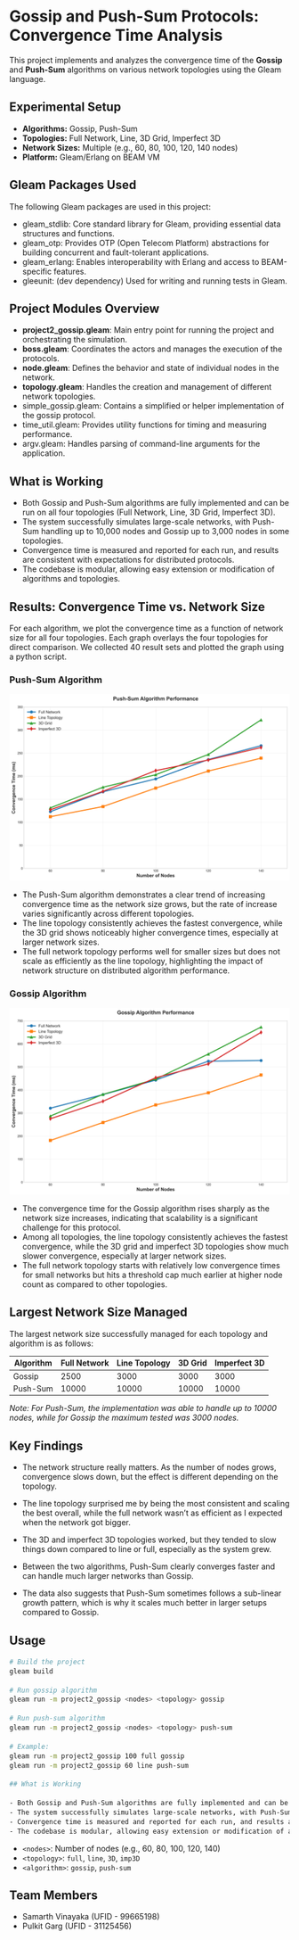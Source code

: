 # Gossip and Push-Sum Protocols: Convergence Time Analysis

This project implements and analyzes the convergence time of the **Gossip** and **Push-Sum** algorithms on various network topologies using the Gleam language.

## Experimental Setup

- **Algorithms:** Gossip, Push-Sum
- **Topologies:** Full Network, Line, 3D Grid, Imperfect 3D
- **Network Sizes:** Multiple (e.g., 60, 80, 100, 120, 140 nodes)
- **Platform:** Gleam/Erlang on BEAM VM

## Gleam Packages Used

The following Gleam packages are used in this project:

- gleam_stdlib: Core standard library for Gleam, providing essential data structures and functions.
- gleam_otp: Provides OTP (Open Telecom Platform) abstractions for building concurrent and fault-tolerant applications.
- gleam_erlang: Enables interoperability with Erlang and access to BEAM-specific features.
- gleeunit: (dev dependency) Used for writing and running tests in Gleam.


## Project Modules Overview

- **project2_gossip.gleam**: Main entry point for running the project and orchestrating the simulation.
- **boss.gleam**: Coordinates the actors and manages the execution of the protocols.
- **node.gleam**: Defines the behavior and state of individual nodes in the network.
- **topology.gleam**: Handles the creation and management of different network topologies.
- simple_gossip.gleam: Contains a simplified or helper implementation of the gossip protocol.
- time_util.gleam: Provides utility functions for timing and measuring performance.
- argv.gleam: Handles parsing of command-line arguments for the application.

## What is Working

- Both Gossip and Push-Sum algorithms are fully implemented and can be run on all four topologies (Full Network, Line, 3D Grid, Imperfect 3D).
- The system successfully simulates large-scale networks, with Push-Sum handling up to 10,000 nodes and Gossip up to 3,000 nodes in some topologies.
- Convergence time is measured and reported for each run, and results are consistent with expectations for distributed protocols.
- The codebase is modular, allowing easy extension or modification of algorithms and topologies.

## Results: Convergence Time vs. Network Size

For each algorithm, we plot the convergence time as a function of network size for all four topologies. Each graph overlays the four topologies for direct comparison. We collected 40 result sets and plotted the graph using a python script.

### Push-Sum Algorithm

![Gossip](PushSum_ss.png)

- The Push-Sum algorithm demonstrates a clear trend of increasing   convergence time as the network size grows, but the rate of increase varies significantly across different topologies.
- The line topology consistently achieves the fastest convergence, while the 3D grid shows noticeably higher convergence times, especially at larger network sizes.
- The full network topology performs well for smaller sizes but does not scale as efficiently as the line topology, highlighting the impact of network structure on distributed algorithm performance.

### Gossip Algorithm

![Gossip](Gossip_ss.png)

- The convergence time for the Gossip algorithm rises sharply as the network size increases, indicating that scalability is a significant challenge for this protocol.
- Among all topologies, the line topology consistently achieves the fastest convergence, while the 3D grid and imperfect 3D topologies show much slower convergence, especially at larger network sizes.
- The full network topology starts with relatively low convergence times for small networks but hits a threshold cap much earlier at higher node count as compared to other topologies.


## Largest Network Size Managed

The largest network size successfully managed for each topology and algorithm is as follows:

| Algorithm  | Full Network  | Line Topology | 3D Grid | Imperfect 3D |
|------------|---------------|---------------|---------|--------------|
| Gossip     |  2500         |  3000         | 3000    | 3000         |
| Push-Sum   |  10000        |  10000        | 10000   | 10000        |

*Note: For Push-Sum, the implementation was able to handle up to 10000 nodes, while for Gossip the maximum tested was 3000 nodes.*

## Key Findings

- The network structure really matters. As the number of nodes grows, convergence slows down, but the effect is different depending on the topology.

- The line topology surprised me by being the most consistent and scaling the best overall, while the full network wasn’t as efficient as I expected when the network got bigger.

- The 3D and imperfect 3D topologies worked, but they tended to slow things down compared to line or full, especially as the system grew.

- Between the two algorithms, Push-Sum clearly converges faster and can handle much larger networks than Gossip.

- The data also suggests that Push-Sum sometimes follows a sub-linear growth pattern, which is why it scales much better in larger setups compared to Gossip.

## Usage

```bash
# Build the project
gleam build

# Run gossip algorithm
gleam run -m project2_gossip <nodes> <topology> gossip

# Run push-sum algorithm
gleam run -m project2_gossip <nodes> <topology> push-sum

# Example:
gleam run -m project2_gossip 100 full gossip
gleam run -m project2_gossip 60 line push-sum

## What is Working

- Both Gossip and Push-Sum algorithms are fully implemented and can be run on all four topologies (Full Network, Line, 3D Grid, Imperfect 3D).
- The system successfully simulates large-scale networks, with Push-Sum handling up to 10,000 nodes and Gossip up to 3,000 nodes in some topologies.
- Convergence time is measured and reported for each run, and results are consistent with expectations for distributed protocols.
- The codebase is modular, allowing easy extension or modification of algorithms and topologies.

```

- `<nodes>`: Number of nodes (e.g., 60, 80, 100, 120, 140)
- `<topology>`: `full`, `line`, `3D`, `imp3D`
- `<algorithm>`: `gossip`, `push-sum`

## Team Members

- Samarth Vinayaka (UFID - 99665198)
- Pulkit Garg (UFID - 31125456)
